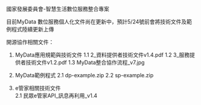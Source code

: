 國家發展委員會-智慧生活數位服務整合專案

目前MyData 數位服務個人化文件尚在更新中，預計5/24號前會將技術文件及範例程式陸續更新上傳

開源協作相關文件：
1. MyData應用規範與技術文件
  1.1 2_資料提供者技術文件v1.4.pdf
  1.2 3_服務提供者技術文件v1.2.pdf
  1.3 MyData整合協作流程_v7.jpg

2. MyData範例程式
  2.1 dp-example.zip
  2.2 sp-example.zip

3. e管家相關技術文件   
  2.1 民眾e管家API_訊息再利用_v1.4
